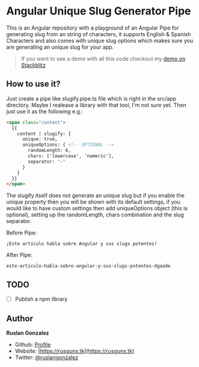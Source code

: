 # Angular Unique Slug Generator Pipe

This is an Angular repository with a playground of an Angular Pipe for generating slug from an string of characters, it supports English & Spanish Characters and also comes with unique slug options which makes sure you are generating an unique slug for your app.

>If you want to see a demo with all this code checkout my [demo on Stackblitz](https://stackblitz.com/edit/angular-slugify-pipe?file=src/app/slugify.pipe.ts)

## How to use it?

Just create a pipe like slugify.pipe.ts file which is right in the src/app directory. Maybe I realease a library with that tool, I'm not sure yet. Then just use it as the following e.g.:

```html
<span class="content">
  {{ 
    content | slugify: {
      unique: true,
      uniqueOptions: { <!-- OPTIONAL -->
        randomLength: 6,
        chars: ['lowercase', 'numeric'],
        separator: '-'
      }
    }
  }}
</span>
```

The slugify itself does not generate an unique slug but if you enable the unique property then you will be shown with its default settings, if you would like to have custom settings then add uniqueOptions object (this is optional), setting up the randomLength, chars combination and the slug separator.

Before Pipe:

`¡Este artículo habla sobre Angular y sus slugs potentes!`

After Pipe:

`este-articulo-habla-sobre-angular-y-sus-slugs-potentes-dgaode`

## TODO
- [ ] Publish a npm library

## Author 
**Ruslan Gonzalez**
* Github: [Profile](https://github.com/ruslanguns)
* Website: [https://rusgunx.tk](https://rusgunx.tk)
* Twitter: [@ruslangonzalez](@ruslangonzalez)